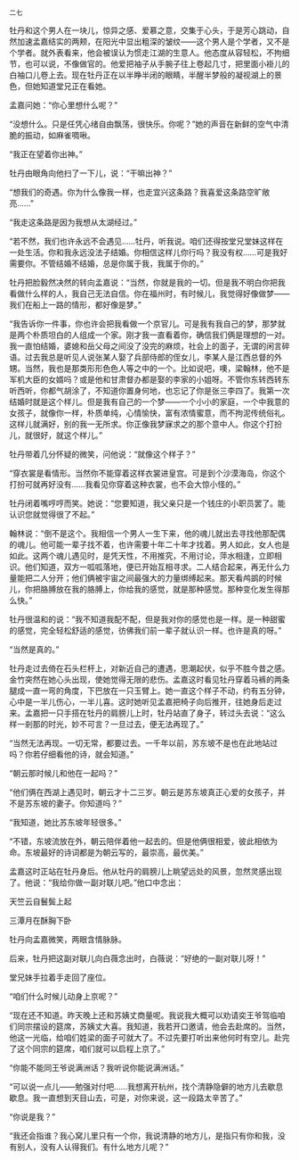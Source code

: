     二七 

   牡丹和这个男人在一块儿，惊异之感、爱慕之意，交集于心头，于是芳心跳动，自然加速孟嘉结实的两颊，在阳光中显出粗深的皱纹——这个男人是个学者，又不是个学者。就外表看来，他会被误认为惯走江湖的生意人。他态度从容轻松，不拘细节，也可以说，不像做官的。他爱把袖子从手腕子往上卷起几寸，把里面小褂儿的白袖口儿卷上去。现在牡丹正在以半睁半闭的眼睛，半醒半梦般的凝视湖上的景色，但她知道堂兄正在看她。

   孟嘉问她：“你心里想什么呢？”

   “没想什么。只是任凭心绪自由飘荡，很快乐。你呢？”她的声音在新鲜的空气中清脆的振动，如麻雀啁啾。

   “我正在望着你出神。”

   牡丹由眼角向他扫了一下儿，说：“干嘛出神？”

   “想我们的奇遇。你为什么像我一样，也走宜兴这条路？我喜爱这条路空旷敞亮……”

   “我走这条路是因为我想从太湖经过。”

   “若不然，我们也许永远不会遇见……牡丹，听我说。咱们还得按堂兄堂妹这样在一处生活。你和我永远没法子结婚。你相信这样儿你行吗？我没有权……可是我好需要你。不管结婚不结婚，总是你属于我，我属于你的。”

   牡丹把脸毅然决然的转向孟嘉说：“当然，你就是我的一切。但是我不明白你把我看做什么样的人，我自己无法自信。你在福州时，有时候儿，我觉得好像做梦——我们在船上一路的情形，都好像是梦。”

   “我告诉你一件事，你也许会把我看做一个京官儿。可是我有我自己的梦，那梦就是两个朴质坦白的人组成一个家。刚才我一直看着你，确信我们俩是理想的一对。我一直怕结婚，婆媳和岳父母之间没了没完的麻烦，社会上的面子，无谓的闲言碎语。过去我总是听见人说张某人娶了兵部侍郎的侄女儿，李某人是江西总督的外甥。当然，我也是那类形形色色人等之中的一个。比如说吧，噢，梁翰林，他不是军机大臣的女婿吗？或是他和甘肃督办都是娶的李家的小姐呀。不管你东转西转东听西听，你都气胡涂了，不知道你置身何地，也忘记了你是张三李四了。我第一次结婚时就是这个样儿。但是我有自己的一个梦——一个小小的家庭，一个中我意的女孩子，就像你一样，朴质单纯，心情愉快，富有浓情蜜意，而不拘泥传统俗礼。这样儿就满好，别的我一无所求。你正像我梦寐求之的那个意中人。你这个打扮儿，就很好，就这个样儿。”

   牡丹带着几分怀疑的微笑，问他说：“就像这个样子？”

   “穿衣裳是看情形。当然你不能穿着这样衣裳进皇宫。可是到个沙漠海岛，你这个打扮可就再好没有……我看见你穿着这种衣裳，也不会大惊小怪的。”

   牡丹闭着嘴哼哼而笑。她说：“您要知道，我父亲只是一个钱庄的小职员罢了。能认识您就觉得很了不起。”

   翰林说：“倒不是这个。我相信一个男人一生下来，他的魂儿就出去寻找他那配偶的魂儿。他可能一辈子找不着，也许需要十年二十年才找着。男人如此，女人也是如此。这两个魂儿遇见时，是凭天性，不用推究，不用讨论，萍水相逢，立即相识。他们知道，双方一呱呱落地，便已开始互相寻求。二人结合起来，再无什么力量能把二人分开；他们俩被宇宙之间最强大的力量绑缚起来。那天看鸬鹚的时候儿，你把胳膊放在我的胳膊上，你给我的感觉，就是那种感觉。那种变化发生得那么快。”

   牡丹很温和的说：“我不知道我配不配，但是我对你的感觉也是一样。是一种甜蜜的感觉，完全轻松舒适的感觉，彷佛我们前一辈子就认识一样。也许是真的呀。”

   “当然是真的。”

   牡丹走过去倚在石头栏杆上，对新近自己的遭遇，思潮起伏，似乎不胜今昔之感。金竹突然在她心头出现，使她觉得无限的悲伤。孟嘉这时看见牡丹穿着马裤的两条腿成一直一弯的角度，下巴放在一只玉臂上。她一直这个样子不动，约有五分钟，心中是一半儿伤心，一半儿喜。这时她听见孟嘉把椅子向后推开，往她身后走过来。孟嘉把一只手搭在牡丹的肩膀儿上时，牡丹站直了身子，转过头去说：“这么样一剎那的时光，妙不可言？一旦过去，便无法再现了。”

   “当然无法再现。一切无常，都要过去。一千年以前，苏东坡不是也在此地站过吗？你若仔细看他的诗，就会知道。”

   “朝云那时候儿和他在一起吗？”

   “他们俩在西湖上遇见时，朝云才十二三岁。朝云是苏东坡真正心爱的女孩子，并不是苏东坡的妻子。你知道吗？”

   “我知道，她比苏东坡年轻很多。”

   “不错，东坡流放在外，朝云陪伴着他一起去的。但是他俩很相爱，彼此相依为命。东坡最好的诗词都是为朝云写的，最崇高，最优美。”

   孟嘉这时正站在牡丹身后。他从牡丹的肩膀儿上眺望远处的风景，忽然灵感出现了。他说：“我给你做一副对联儿吧。”他口中念出：

   天竺云自鬟鬓上起

   三潭月在酥胸下卧

   牡丹向孟嘉微笑，两眼含情脉脉。

   后来，牡丹把这副对联儿向白薇念出时，白薇说：“好绝的一副对联儿呀！”

   堂兄妹手拉着手走回了座位。

   “咱们什么时候儿动身上京呢？”

   “现在还不知道。昨天晚上还和苏姨丈商量呢。我说我大概可以劝请奕王爷驾临咱们同宗摆设的筵席，苏姨丈大喜。我知道，我若开口邀请，他会去赴席的。当然，他这一光临，给咱们姓梁的面子可就大了。不过先要打听出来他何时有空儿。赴完了这个同宗的筵席，咱们就可以启程上京了。”

   “你能不能同王爷说满洲话？我听说你能说满洲话。”

   “可以说一点儿——勉强对付吧……我想离开杭州，找个清静隐僻的地方儿去歇息歇息。我一直想到天目山去，可是，对你来说，这一段路太辛苦了。”

   “你说是我？”

   “我还会指谁？我心窝儿里只有一个你，我说清静的地方儿，是指只有你和我，没有别人，没有人认得我们。有什么地方儿呢？”

